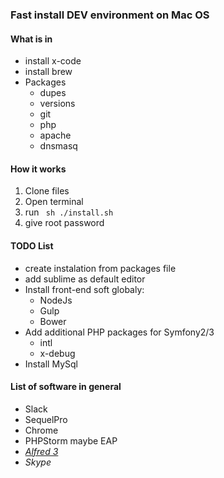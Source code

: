 ### Fast install DEV environment on Mac OS

#### What is in

* install x-code
* install brew
* Packages 
    * dupes
    * versions
    * git
    * php
    * apache
    * dnsmasq
    

#### How it works
1. Clone files
2. Open terminal
3. run ` sh ./install.sh`
4. give root password

#### TODO List 
* create instalation from packages file 
* add sublime as default editor
* Install front-end soft globaly:
    * NodeJs
    * Gulp
    * Bower
* Add additional PHP packages for Symfony2/3
    * intl
    * x-debug
* Install MySql


#### List of software in general
* Slack
* SequelPro
* Chrome
* PHPStorm maybe EAP
* [_Alfred 3_](https://www.alfredapp.com/)
* _Skype_
